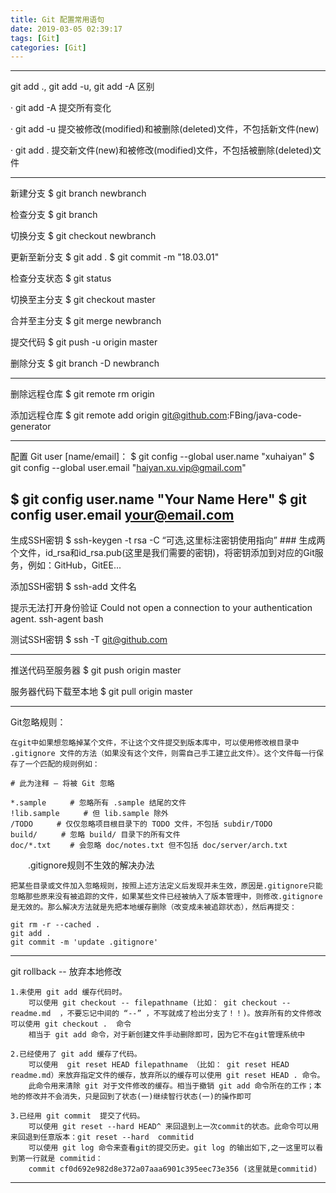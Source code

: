 ```yaml
---
title: Git 配置常用语句
date: 2019-03-05 02:39:17
tags: [Git]
categories: [Git]
---
```


------------------------------

git add ., git add -u, git add -A 区别

·  git add -A  提交所有变化

·  git add -u  提交被修改(modified)和被删除(deleted)文件，不包括新文件(new)

·  git add .  提交新文件(new)和被修改(modified)文件，不包括被删除(deleted)文件

------------------------------

新建分支
$ git branch newbranch  

检查分支
$ git branch 

切换分支
$ git checkout newbranch

更新至新分支
$ git add . 
$ git commit -m "18.03.01"

检查分支状态
$ git status

切换至主分支
$ git checkout master 

合并至主分支
$ git merge newbranch  

提交代码
$ git push -u origin master

删除分支
$ git branch -D newbranch

-------------------------------

删除远程仓库
$ git remote rm origin

添加远程仓库
$ git remote add origin git@github.com:FBing/java-code-generator

-------------------------------

配置 Git user [name/email]：
$ git config --global user.name "xuhaiyan"
$ git config --global user.email "haiyan.xu.vip@gmail.com"

$ git config user.name "Your Name Here"
$ git config user.email your@email.com
-------------------------------

生成SSH密钥
$ ssh-keygen -t rsa -C “可选,这里标注密钥使用指向” ### 生成两个文件，id_rsa和id_rsa.pub(这里是我们需要的密钥)，将密钥添加到对应的Git服务，例如：GitHub，GitEE...

添加SSH密钥
$ ssh-add 文件名

提示无法打开身份验证 Could not open a connection to your authentication agent.
ssh-agent bash

测试SSH密钥
$ ssh -T git@github.com

--------------------------------

推送代码至服务器
$ git push origin master

服务器代码下载至本地
$ git pull origin master

--------------------------------

Git忽略规则：
	
	在git中如果想忽略掉某个文件，不让这个文件提交到版本库中，可以使用修改根目录中 .gitignore 文件的方法（如果没有这个文件，则需自己手工建立此文件）。这个文件每一行保存了一个匹配的规则例如：

	# 此为注释 – 将被 Git 忽略

	*.sample 　　 # 忽略所有 .sample 结尾的文件
	!lib.sample 　　 # 但 lib.sample 除外
	/TODO 　　 # 仅仅忽略项目根目录下的 TODO 文件，不包括 subdir/TODO
	build/ 　　 # 忽略 build/ 目录下的所有文件
	doc/*.txt 　　# 会忽略 doc/notes.txt 但不包括 doc/server/arch.txt

　　.gitignore规则不生效的解决办法

	把某些目录或文件加入忽略规则，按照上述方法定义后发现并未生效，原因是.gitignore只能忽略那些原来没有被追踪的文件，如果某些文件已经被纳入了版本管理中，则修改.gitignore是无效的。那么解决方法就是先把本地缓存删除（改变成未被追踪状态），然后再提交：

	git rm -r --cached .
	git add .
	git commit -m 'update .gitignore'

--------------------------------

git rollback -- 放弃本地修改

	1.未使用 git add 缓存代码时。
		可以使用 git checkout -- filepathname (比如： git checkout -- readme.md  ，不要忘记中间的 “--” ，不写就成了检出分支了！！)。放弃所有的文件修改可以使用 git checkout .  命令
		相当于 git add 命令，对于新创建文件手动删除即可，因为它不在git管理系统中
	
	2.已经使用了 git add 缓存了代码。
		可以使用  git reset HEAD filepathname （比如： git reset HEAD readme.md）来放弃指定文件的缓存，放弃所以的缓存可以使用 git reset HEAD . 命令。
		此命令用来清除 git 对于文件修改的缓存。相当于撤销 git add 命令所在的工作；本地的修改并不会消失，只是回到了状态(一)继续智行状态(一)的操作即可
		
	3.已经用 git commit  提交了代码。
		可以使用 git reset --hard HEAD^ 来回退到上一次commit的状态。此命令可以用来回退到任意版本：git reset --hard  commitid 
		可以使用 git log 命令来查看git的提交历史。git log 的输出如下,之一这里可以看到第一行就是 commitid：
		commit cf0d692e982d8e372a07aaa6901c395eec73e356 (这里就是commitid)

--------------------------------
